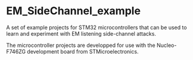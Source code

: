 # EM_SideChannel_example
A set of example projects for STM32 microcontrollers that can be used to learn and experiment with EM listening side-channel attacks.

The microcontroller projects are developped for use with the Nucleo-F746ZG development board from STMicroelectronics.
